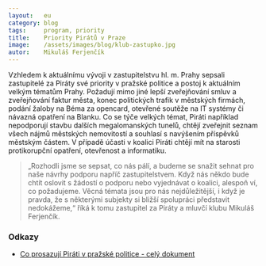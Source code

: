 ```yaml
---
layout:   eu
category: blog
tags:     program, priority
title:    Priority Pirátů v Praze
image:    /assets/images/blog/klub-zastupko.jpg
autor:    Mikuláš Ferjenčík
---
```


Vzhledem k aktuálnímu vývoji v zastupitelstvu hl. m. Prahy sepsali zastupitelé za Piráty své priority v pražské politice a postoj k aktuálním velkým tématům Prahy. Požadují mimo jiné lepší zveřejňování smluv a zveřejňování faktur města, konec politických trafik v městských firmách, podání žaloby na Béma za opencard, otevřené soutěže na IT systémy či návazná opatření na Blanku. Co se týče velkých témat, Piráti například nepodporují stavbu dalších megalomanských tunelů, chtějí zveřejnit seznam všech nájmů městských nemovitostí a souhlasí s navýšením příspěvků městským částem. V případě účasti v koalici Piráti chtějí mít na starosti protikorupční opatření, otevřenost a informatiku.

> „Rozhodli jsme se sepsat, co nás pálí, a budeme se snažit sehnat pro naše návrhy podporu napříč zastupitelstvem. Když nás někdo bude chtít oslovit s žádostí o podporu nebo vyjednávat o koalici, alespoň ví, co požadujeme. Věcná témata jsou pro nás nejdůležitější, i když je pravda, že s některými subjekty si bližší spolupráci představit nedokážeme,“ říká k tomu zastupitel za Piráty a mluvčí klubu Mikuláš Ferjenčík.

### Odkazy
* [Co prosazují Piráti v pražské politice - celý dokument](https://github.com/pirati-cz/KlubPraha/blob/master/materialy/co-prosazujeme/co-prosazujeme.pdf) 
